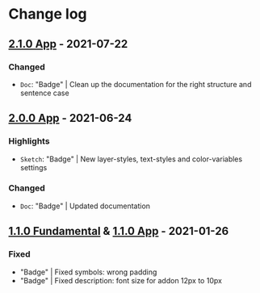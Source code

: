 # Change log

## [2.1.0 App](https://github.com/cake-hub/lidl-app-sketch/tree/v2.1.0) - 2021-07-22

### Changed

* `Doc`: "Badge" | Clean up the documentation for the right structure and sentence case


## [2.0.0 App](https://github.com/cake-hub/lidl-app-sketch/tree/v2.0.0) - 2021-06-24

### Highlights

* `Sketch`: "Badge" | New layer-styles, text-styles and color-variables settings

### Changed

* `Doc`: "Badge" | Updated documentation

## [1.1.0 Fundamental](https://github.com/cake-hub/lidl-sketch/tree/v1.1.0) & [1.1.0 App](https://github.com/cake-hub/lidl-app-sketch/tree/v1.1.0) - 2021-01-26

### Fixed

* "Badge" | Fixed symbols: wrong padding
* "Badge" | Fixed description: font size for addon 12px to 10px
